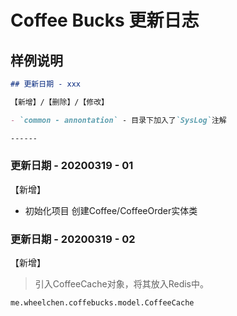 # Coffee Bucks 更新日志
## 样例说明
```markdown
## 更新日期 - xxx

【新增】/【删除】/【修改】

- `common - annontation` - 目录下加入了`SysLog`注解

------

```
### 更新日期 - 20200319 - 01

【新增】
- 初始化项目 创建Coffee/CoffeeOrder实体类

### 更新日期 - 20200319 - 02

【新增】
> 引入CoffeeCache对象，将其放入Redis中。

`me.wheelchen.coffebucks.model.CoffeeCache`